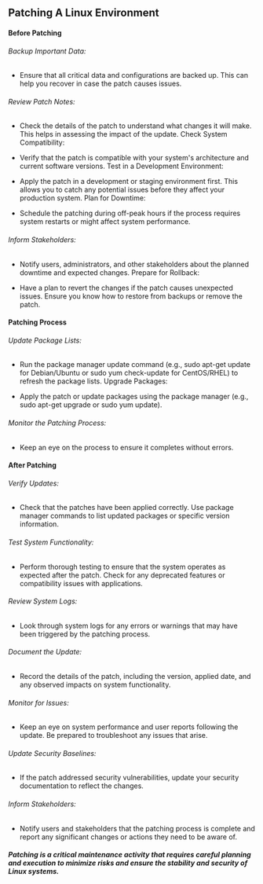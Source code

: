 ## Patching A Linux Environment


#### Before Patching

###### Backup Important Data:

* Ensure that all critical data and configurations are backed up. This can help you recover in case the patch causes issues.

###### Review Patch Notes:

* Check the details of the patch to understand what changes it will make. This helps in assessing the impact of the update.
Check System Compatibility:

* Verify that the patch is compatible with your system's architecture and current software versions.
Test in a Development Environment:

* Apply the patch in a development or staging environment first. This allows you to catch any potential issues before they affect your production system.
Plan for Downtime:

* Schedule the patching during off-peak hours if the process requires system restarts or might affect system performance.

###### Inform Stakeholders:

* Notify users, administrators, and other stakeholders about the planned downtime and expected changes.
Prepare for Rollback:

* Have a plan to revert the changes if the patch causes unexpected issues. Ensure you know how to restore from backups or remove the patch.

#### Patching Process

###### Update Package Lists:

* Run the package manager update command (e.g., sudo apt-get update for Debian/Ubuntu or sudo yum check-update for CentOS/RHEL) to refresh the package lists.
Upgrade Packages:

* Apply the patch or update packages using the package manager (e.g., sudo apt-get upgrade or sudo yum update).

###### Monitor the Patching Process:

* Keep an eye on the process to ensure it completes without errors.

#### After Patching

###### Verify Updates:

* Check that the patches have been applied correctly. Use package manager commands to list updated packages or specific version information.

###### Test System Functionality:

* Perform thorough testing to ensure that the system operates as expected after the patch. Check for any deprecated features or compatibility issues with applications.

###### Review System Logs:

* Look through system logs for any errors or warnings that may have been triggered by the patching process.

###### Document the Update:

* Record the details of the patch, including the version, applied date, and any observed impacts on system functionality.

###### Monitor for Issues:

* Keep an eye on system performance and user reports following the update. Be prepared to troubleshoot any issues that arise.

###### Update Security Baselines:

* If the patch addressed security vulnerabilities, update your security documentation to reflect the changes.

###### Inform Stakeholders:

* Notify users and stakeholders that the patching process is complete and report any significant changes or actions they need to be aware of.

##### Patching is a critical maintenance activity that requires careful planning and execution to minimize risks and ensure the stability and security of Linux systems.
